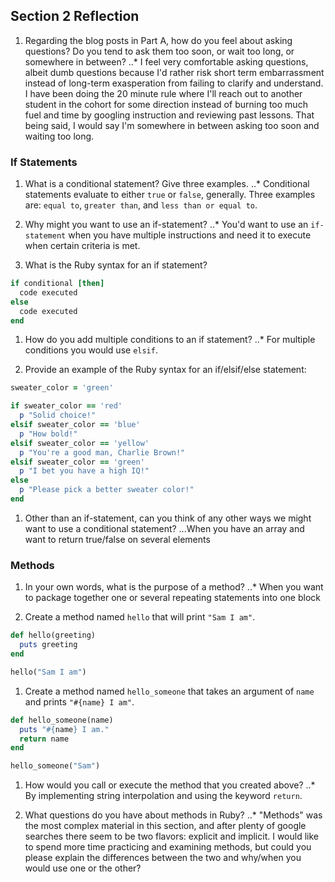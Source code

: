 ## Section 2 Reflection

1. Regarding the blog posts in Part A, how do you feel about asking questions? Do you tend to ask them too soon, or wait too long, or somewhere in between?
..* I feel very comfortable asking questions, albeit dumb questions because I'd rather risk short term embarrassment instead of long-term exasperation from failing to clarify and understand. I have been doing the 20 minute rule where I'll reach out to another student in the cohort for some direction instead of burning too much fuel and time by googling instruction and reviewing past lessons. That being said, I would say I'm somewhere in between asking too soon and waiting too long.

### If Statements

1. What is a conditional statement? Give three examples.
..* Conditional statements evaluate to either `true` or `false`, generally. Three examples are: `equal to`, `greater than`, and `less than or equal to`.

1. Why might you want to use an if-statement?
..* You'd want to use an `if-statement` when you have multiple instructions and need it to execute when certain criteria is met.

1. What is the Ruby syntax for an if statement?

```ruby
if conditional [then]
  code executed
else
  code executed
end
```

1. How do you add multiple conditions to an if statement?
..* For multiple conditions you would use `elsif`.

1. Provide an example of the Ruby syntax for an if/elsif/else statement:

```ruby
sweater_color = 'green'

if sweater_color == 'red'
  p "Solid choice!"
elsif sweater_color == 'blue'
  p "How bold!"
elsif sweater_color == 'yellow'
  p "You're a good man, Charlie Brown!"
elsif sweater_color == 'green'
  p "I bet you have a high IQ!"
else
  p "Please pick a better sweater color!"
end
```

1. Other than an if-statement, can you think of any other ways we might want to use a conditional statement?
...When you have an array and want to return true/false on several elements

### Methods

1. In your own words, what is the purpose of a method?
..* When you want to package together one or several repeating statements into one block

1. Create a method named `hello` that will print `"Sam I am"`.

```ruby
def hello(greeting)
  puts greeting
end

hello("Sam I am")
```

1. Create a method named `hello_someone` that takes an argument of `name` and prints `"#{name} I am"`.

```ruby
def hello_someone(name)
  puts "#{name} I am."
  return name
end

hello_someone("Sam")  
```

1. How would you call or execute the method that you created above?
..* By implementing string interpolation and using the keyword `return`.

1. What questions do you have about methods in Ruby?
..* "Methods" was the most complex material in this section, and after plenty of google searches there seem to be two flavors: explicit and implicit. I would like to spend more time practicing and examining methods, but could you please explain the differences between the two and why/when you would use one or the other?
